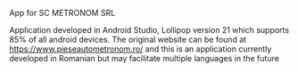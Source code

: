 App for SC METRONOM SRL

Application developed in Android Studio, Lollipop version 21 which supports 85% of all android devices. The original website can be found at https://www.pieseautometronom.ro/ and this is an application currently developed in Romanian but may facilitate multiple languages in the future
